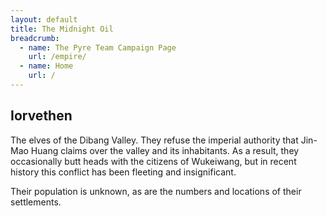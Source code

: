 ```yaml
---
layout: default
title: The Midnight Oil
breadcrumb:
  - name: The Pyre Team Campaign Page
    url: /empire/
  - name: Home
    url: /
---
```

## Iorvethen

The elves of the Dibang Valley. They refuse the imperial authority that Jin-Mao Huang claims over the valley and its inhabitants. As a result, they occasionally butt heads with the citizens of Wukeiwang, but in recent history this conflict has been fleeting and insignificant.

Their population is unknown, as are the numbers and locations of their settlements.
